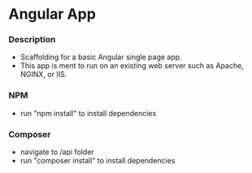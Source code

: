 # Angular App

### Description
* Scaffolding for a basic Angular single page app.
* This app is ment to run on an existing web server such as Apache, NGINX, or IIS.

### NPM
* run "npm install" to install dependencies

### Composer
* navigate to /api folder
* run "composer install" to install dependencies